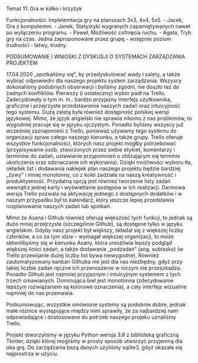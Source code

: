 Temat 11: Gra w kółko i krzyżyk

Funkcjonalności:
Implelemtacja gry na planszach 3x3, 4x4, 5x5. - Jacek,
Gra z komputerem. - Janek,
Statystyki wygranych zapamiętywanych nawet po wyłączeniu programu. - Paweł,
Możliwość cofnięcia ruchu. - Agata,
Tryb gry na czas.
Jedna zaproponowane przez grupę.- wstępnie poziom trudności - łatwy, trudny.


PODSUMOWANIE I WNIOSKI Z DYSKUSJI O SYSTEMACH ZARZĄDZANIA PROJEKTEM

17.04.2020 „spotkaliśmy się”, by przedyskutować wady i zalety, a także wybrać odpowiedni dla naszego projektu system zarządzania. Wszyscy dokonaliśmy podobnych obserwacji i byliśmy zgodni, nie doszło też do żadnych konfliktów. Pierwszy (i ostateczny) wybór padł na Trello. Zadecydowały o tym m. in.: bardzo przyjazny interfejs użytkownika, graficzne i przejrzyste przedstawienie naszych zadań oraz intuicyjność tego systemu. Dużą zaletą była również dostępność polskiej wersji językowej. Mimo, że język angielski nie sprawia nikomu z nas problemów, to wygodniej pracuje się w języku ojczystym. Ponadto byliśmy wszyscy już wcześniej zaznajomieni z Trello, ponieważ używamy tego systemu do organizacji spraw całego naszego kierunku, a także grupy. Trello oferuje wszystkie funkcjonalności, których nasz projekt mógłby potrzebować (przypisywanie osób, stworzonych przez siebie etykiet, komentarzy i terminów do zadań, ustawianie przypomnień o zbliżającym się terminie ukończenia oraz odznaczanie ich wykonania). Dzięki możliwości wyboru tła, okładek list i dodawania naklejek plan naszego projektu będzie bardziej „żywy” i mniej monotonny, co z kolei zadziała na naszą kreatywność i produktywność. Przydatną opcją jest również tworzenie listy zadań wewnątrz jednej karty i wyświetlanie postępów w ich realizacji. Darmowa wersja Trello pozwala na aktywację jednego z dostępnych dodatków i  w naszym przypadku był to kalendarz, który jeszcze lepiej przedstawia rozplanowanie naszych zadań lub spotkań.

Mimo że Asana i Github również oferują większość tych funkcji, to jednak są dużo mniej przejrzyste (szczególnie Github), są dostępne tylko w języku angielskim. Gdyby nasz projekt był większy, składał się z większej liczby członków, a co za tym idzie – wymagał większej organizacji, to może skłonilibyśmy się w kierunku Asany, która umożliwia lepszy podgląd większej ilości zadań, a także dodawanie „podzadań” (ang. subtasks) (w Trello przewijanie dużej liczby list bywa niewygodne). Również zautomatyzowany kanban Githuba nie jest dla nas niezbędny, gdyż przy takiej liczbie zadań ręczne ich przenoszenie w niczym nie przeszkadza. Ponadto Github jest najmniej przyjaznym i intuicyjnym systemem z tych trzech omawianych. Dominująca biel jest monotonna (zdecydowanie lepszym rozwiązaniem są kolorowe oznaczenia), a cały interfejs wizualnie najmniej do nas przemawia.

Podsumowując, wszystkie omówione systemy są podobnie dobre, jednak małe różnice występujące między nimi sprawiły, że za najbardziej nam odpowiadające i dostosowane do potrzeb naszego projeku uznaliśmy Trello.

Projekt stworzyliśmy w języku Python wersja 3.8 z biblioteką graficzną Tkinter, dzięki której mogliśmy w prosty sposób utworzyć przyjemną dla oka grę. Do zarządzania bazą danych użyliśmy sqlite3, gdyż okazała się najprostrza w użyciu.

